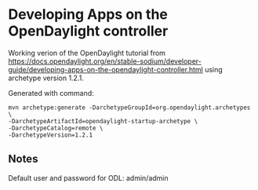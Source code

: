 # Developing Apps on the OpenDaylight controller

Working verion of the OpenDaylight tutorial from https://docs.opendaylight.org/en/stable-sodium/developer-guide/developing-apps-on-the-opendaylight-controller.html using archetype version 1.2.1.

Generated with command:

    mvn archetype:generate -DarchetypeGroupId=org.opendaylight.archetypes \
    -DarchetypeArtifactId=opendaylight-startup-archetype \
    -DarchetypeCatalog=remote \
    -DarchetypeVersion=1.2.1

## Notes

Default user and password for ODL: admin/admin

